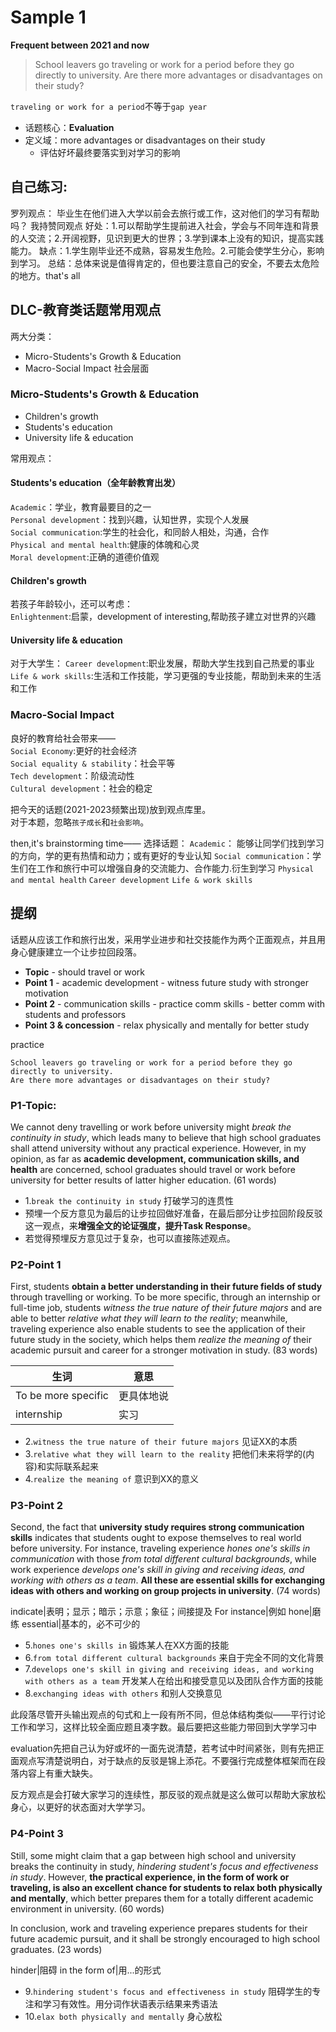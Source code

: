 # Sample 1
**Frequent between 2021 and now**
> School leavers go traveling or work for a period before they go directly to university.
> Are there more advantages or disadvantages on their study?

`traveling or work for a period`不等于`gap year`

- 话题核心：**Evaluation**  
- 定义域：more advantages or disadvantages on their study  
  - 评估好坏最终要落实到对学习的影响

## 自己练习:
罗列观点：
毕业生在他们进入大学以前会去旅行或工作，这对他们的学习有帮助吗？
我持赞同观点
好处：1.可以帮助学生提前进入社会，学会与不同年连和背景的人交流；2.开阔视野，见识到更大的世界；3.学到课本上没有的知识，提高实践能力。
缺点：1.学生刚毕业还不成熟，容易发生危险。2.可能会使学生分心，影响到学习。
总结：总体来说是值得肯定的，但也要注意自己的安全，不要去太危险的地方。that's all

## DLC-教育类话题常用观点
两大分类：
- Micro-Students's Growth & Education
- Macro-Social Impact 社会层面

### Micro-Students's Growth & Education
- Children's growth
- Students's education
- University life & education

常用观点：
#### Students's education（全年龄教育出发）   
`Academic`：学业，教育最要目的之一  
`Personal development`：找到兴趣，认知世界，实现个人发展   
`Social communication`:学生的社会化，和同龄人相处，沟通，合作   
`Physical and mental health`:健康的体魄和心灵   
`Moral development`:正确的道德价值观     

#### Children's growth
若孩子年龄较小，还可以考虑：  
`Enlightenment`:启蒙，development of interesting,帮助孩子建立对世界的兴趣    

#### University life & education
对于大学生：
`Career development`:职业发展，帮助大学生找到自己热爱的事业  
`Life & work skills`:生活和工作技能，学习更强的专业技能，帮助到未来的生活和工作  

### Macro-Social Impact
良好的教育给社会带来——  
`Social Economy`:更好的社会经济  
`Social equality & stability`：社会平等  
`Tech development`：阶级流动性  
`Cultural development`：社会的稳定  

把今天的话题(2021-2023频繁出现)放到观点库里。  
对于本题，忽略`孩子成长`和`社会影响`。

then,it's brainstorming time——
选择话题：
`Academic`： 能够让同学们找到学习的方向，学的更有热情和动力；或有更好的专业认知
`Social communication`：学生们在工作和旅行中可以增强自身的交流能力、合作能力.衍生到学习
`Physical and mental health`
`Career development`
`Life & work skills`

## 提纲
话题从应该工作和旅行出发，采用学业进步和社交技能作为两个正面观点，并且用身心健康建立一个让步拉回段落。
- **Topic** - should travel or work
- **Point 1** - academic development - witness future study with stronger motivation
- **Point 2** - communication skills - practice comm skills - better comm with students and professors
- **Point 3 & concession** - relax physically and mentally for better study

practice 
```
School leavers go traveling or work for a period before they go directly to university.
Are there more advantages or disadvantages on their study?
```
### P1-Topic:
We cannot deny travelling or work before university might *break the continuity in study*, which leads many to believe that high school graduates shall attend university without any practical experience. However, in my opinion, as far as **academic development, communication skills, and health** are concerned, school graduates should travel or work before university for better results of latter higher education. (61 words)

- 1.`break the continuity in study` 打破学习的连贯性
- 预埋一个反方意见为最后的让步拉回做好准备，在最后部分让步拉回阶段反驳这一观点，来**增强全文的论证强度，提升Task Response**。
- 若觉得预埋反方意见过于复杂，也可以直接陈述观点。

### P2-Point 1
First, students **obtain a better understanding in their future fields of study** through travelling or working. To be more specific, through an internship or full-time job, students *witness the true nature of their future majors* and are able to better *relative what they will learn to the reality*; meanwhile, traveling experience also enable students to see the application of their future study in the society, which helps them *realize the meaning of* their academic pursuit and career for a stronger motivation in study. (83 words)

生词|意思
---|---
To be more specific|更具体地说
internship|实习

- 2.`witness the true nature of their future majors`  见证XX的本质
- 3.`relative what they will learn to the reality` 把他们未来将学的(内容)和实际联系起来
- 4.`realize the meaning of` 意识到XX的意义

### P3-Point 2

Second, the fact that **university study requires strong communication skills** indicates that students ought to expose themselves to real world before university. For instance, traveling experience *hones one's skills in communication* with those *from total different cultural backgrounds*, while work experience *develops one's skill in giving and receiving ideas, and working with others as a team*. **All these are essential skills for exchanging ideas with others and working on group projects in university**. (74 words)

indicate|表明；显示；暗示；示意；象征；间接提及
For instance|例如
hone|磨练
essential|基本的，必不可少的

- 5.`hones one's skills in` 锻炼某人在XX方面的技能
- 6.`from total different cultural backgrounds` 来自于完全不同的文化背景
- 7.`develops one's skill in giving and receiving ideas, and working with others as a team` 开发某人在给出和接受意见以及团队合作方面的技能
- 8.`exchanging ideas with others` 和别人交换意见

此段落尽管开头输出观点的句式和上一段有所不同，但总体结构类似——平行讨论工作和学习，这样比较全面应题且凑字数。最后要把这些能力带回到大学学习中

evaluation先把自己认为好或坏的一面先说清楚，若考试中时间紧张，则有先把正面观点写清楚说明白，对于缺点的反驳是锦上添花。不要强行完成整体框架而在段落内容上有重大缺失。

反方观点是会打破大家学习的连续性，那反驳的观点就是这么做可以帮助大家放松身心，以更好的状态面对大学学习。

### P4-Point 3

Still, some might claim that a gap between high school and university breaks the continuity in study, *hindering student's focus and effectiveness in study*. However, **the practical experience, in the form of work or traveling, is also an excellent chance for students to relax both physically and mentally**, which better prepares them for a totally different academic environment in university. (60 words)

In conclusion, work and traveling experience prepares students for their future academic pursuit, and it shall be strongly encouraged to high school graduates. (23 words)

hinder|阻碍
in the form of|用...的形式

- 9.`hindering student's focus and effectiveness in study` 阻碍学生的专注和学习有效性。用分词作状语表示结果来秀语法
- 10.`elax both physically and mentally` 身心放松